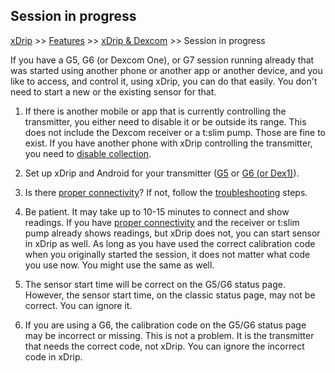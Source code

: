 ## Session in progress  
[xDrip](../README.md) >> [Features](./Features_page.md) >> [xDrip & Dexcom](./Dexcom_page.md) >> Session in progress  
  
If you have a G5, G6 (or Dexcom One), or G7 session running already that was started using another phone or another app or another device, and you like to access, and control it, using xDrip, you can do that easily.  You don't need to start a new or the existing sensor for that.  
  
1. If there is another mobile or app that is currently controlling the transmitter, you either need to disable it or be outside its range. This does not include the Dexcom receiver or a t:slim pump. Those are fine to exist.  If you have another phone with xDrip controlling the transmitter, you need to [disable collection](./Stop-xDrip.md).
   
3. Set up xDrip and Android for your transmitter ([G5](./G5-Recommended-Settings.md) or [G6 (or Dex1)](./G6-Recommended-Settings.md)).
   
5. Is there [proper connectivity](./Proper-connectivity.md)?  If not, follow the [troubleshooting](./Connectivity-troubleshoot.md) steps.
   
7. Be patient.  It may take up to 10-15 minutes to connect and show readings.  If you have [proper connectivity](./Proper-connectivity.md) and the receiver or t:slim pump already shows readings, but xDrip does not, you can start sensor in xDrip as well.  As long as you have used the correct calibration code when you originally started the session, it does not matter what code you use now.  You might use the same as well.
   
9. The sensor start time will be correct on the G5/G6 status page.  However, the sensor start time, on the classic status page, may not be correct.  You can ignore it.
    
11. If you are using a G6, the calibration code on the G5/G6 status page may be incorrect or missing.  This is not a problem.  It is the transmitter that needs the correct code, not xDrip.  You can ignore the incorrect code in xDrip.  
  
